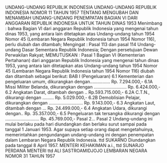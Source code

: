  UNDANG-UNDANG REPUBLIK INDONESIA UNDANG-UNDANG REPUBLIK INDONESIA NOMOR 11 TAHUN 1957 TENTANG MENGUBAH DAN MENAMBAH UNDANG-UNDANG PENEMPATAN BAGIAN VI DARI ANGGARAN REPUBLIK INDONESIA UNTUK TAHUN DINAS 1953
Menimbang :
 bahwa Bagian VI dari anggaran Republik Indonesia yang mengenai tahun dinas 1953, yang antara lain ditetapkan atas Undang-undang tahun 1954 Nomor 45 (Lembaran Negara Republik Indonesia tahun 1954 Nomor 116), perlu diubah dan ditambah;
Mengingat :
 Pasal 113 dan pasal 114 Undang-undang Dasar Sementara Republik Indonesia; Dengan persetujuan Dewan Perwakilan Rakyat;
MEMUTUSKAN :
Pasal 1
Bagian VI (Kementerian Pertahanan) dari anggaran Republik Indonesia yang mengenai tahun dinas 1953, yang antara lain ditetapkan atas Undang-undang tahun 1954 Nomor 45 (Lembaran Negara Republik Indonesia tahun 1954 Nomor 116) diubah dan ditambah sebagai berikut: BAB I (Pengeluaran) 6.1 Kementerian dan pengeluaran umum, dikurangkan dengan................ Rp. 7.294.000,- 6.1A Missi Militer Belanda, dikurangkan dengan .......................... Rp. 6.424.000,- 6.2 Angkatan Darat, ditambah dengan .. Rp.593.715.000,- 6.2A C.T.N., dikurangi dengan ......... Rp. 5.029.000,- 6.2B Demoblisian Pelajar, dikurangkan dengan ........................... Rp. 9.143.000,- 6.3 Angkatan Laut, ditambah dengan ... Rp. 24.499.000,- 6.4 Angkatan Udara, dikurangi dengan.. Rp. 35.357.000,- 6.5 Pengeluaran tak tersangka dikurangi dengan ........................... Rp. 45.769.000,- Pasal 2…
Pasal 2
Undang-undang ini mulai berlaku pada hari diundangkan dan berlaku surut sampai pada tanggal 1 Januari 1953. Agar supaya setiap orang dapat mengetahuinya, memerintahkan pengundangan undang-undang ini dengan penempatan dalam Lembaran Negara Republik Indonesia. ttd SUKARNO Diundangkan pada tanggal 8 April 1957. MENTERI KEHAKIMAN a.i., ttd SUNARJO PERDANA MENTERI ttd ALI SASTROAMIDJOJO LEMBARAN NEGARA NOMOR 31 TAHUN 1957